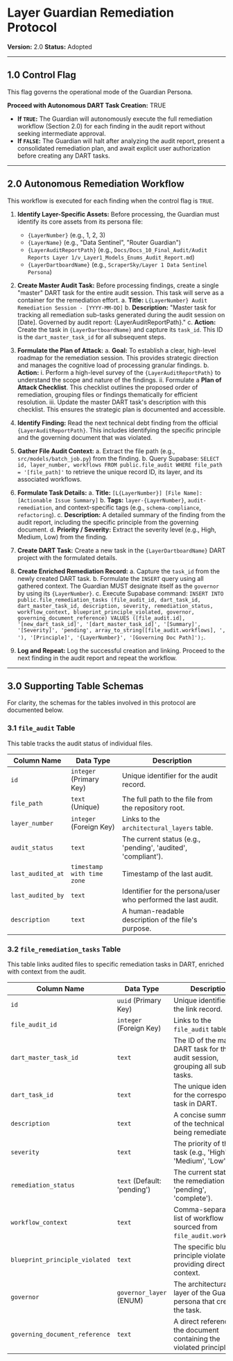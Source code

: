 # Layer Guardian Remediation Protocol

**Version:** 2.0
**Status:** Adopted

---

## 1.0 Control Flag

This flag governs the operational mode of the Guardian Persona. 

**Proceed with Autonomous DART Task Creation:** TRUE

- **If `TRUE`:** The Guardian will autonomously execute the full remediation workflow (Section 2.0) for each finding in the audit report without seeking intermediate approval.
- **If `FALSE`:** The Guardian will halt after analyzing the audit report, present a consolidated remediation plan, and await explicit user authorization before creating any DART tasks.

---

## 2.0 Autonomous Remediation Workflow

This workflow is executed for each finding when the control flag is `TRUE`.

1.  **Identify Layer-Specific Assets:** Before processing, the Guardian must identify its core assets from its persona file:
    *   `{LayerNumber}` (e.g., 1, 2, 3)
    *   `{LayerName}` (e.g., "Data Sentinel", "Router Guardian")
    *   `{LayerAuditReportPath}` (e.g., `Docs/Docs_10_Final_Audit/Audit Reports Layer 1/v_Layer1_Models_Enums_Audit_Report.md`)
    *   `{LayerDartboardName}` (e.g., `ScraperSky/Layer 1 Data Sentinel Persona`)

2.  **Create Master Audit Task:** Before processing findings, create a single "master" DART task for the entire audit session. This task will serve as a container for the remediation effort.
    a. **Title:** `L{LayerNumber} Audit Remediation Session - [YYYY-MM-DD]`
    b. **Description:** "Master task for tracking all remediation sub-tasks generated during the audit session on [Date]. Governed by audit report: {LayerAuditReportPath}."
    c. **Action:** Create the task in `{LayerDartboardName}` and capture its `task_id`. This ID is the `dart_master_task_id` for all subsequent steps.

3.  **Formulate the Plan of Attack:**
    a.  **Goal:** To establish a clear, high-level roadmap for the remediation session. This provides strategic direction and manages the cognitive load of processing granular findings.
    b.  **Action:**
        i.  Perform a high-level survey of the `{LayerAuditReportPath}` to understand the scope and nature of the findings.
        ii. Formulate a **Plan of Attack Checklist**. This checklist outlines the proposed order of remediation, grouping files or findings thematically for efficient resolution.
        iii. Update the master DART task's description with this checklist. This ensures the strategic plan is documented and accessible.

4.  **Identify Finding:** Read the next technical debt finding from the official `{LayerAuditReportPath}`. This includes identifying the specific principle and the governing document that was violated.

5.  **Gather File Audit Context:**
    a.  Extract the file path (e.g., `src/models/batch_job.py`) from the finding.
    b.  Query Supabase: `SELECT id, layer_number, workflows FROM public.file_audit WHERE file_path = '[file_path]'` to retrieve the unique record ID, its layer, and its associated workflows.

6.  **Formulate Task Details:**
    a.  **Title:** `[L{LayerNumber}] [File Name]: [Actionable Issue Summary]`
    b.  **Tags:** `layer-{LayerNumber}`, `audit-remediation`, and context-specific tags (e.g., `schema-compliance`, `refactoring`).
    c.  **Description:** A detailed summary of the finding from the audit report, including the specific principle from the governing document.
    d.  **Priority / Severity:** Extract the severity level (e.g., High, Medium, Low) from the finding.

7.  **Create DART Task:** Create a new task in the `{LayerDartboardName}` DART project with the formulated details.

8.  **Create Enriched Remediation Record:**
    a.  Capture the `task_id` from the newly created DART task.
    b.  Formulate the `INSERT` query using all gathered context. The Guardian MUST designate itself as the `governor` by using its `{LayerNumber}`.
    c.  Execute Supabase command: `INSERT INTO public.file_remediation_tasks (file_audit_id, dart_task_id, dart_master_task_id, description, severity, remediation_status, workflow_context, blueprint_principle_violated, governor, governing_document_reference) VALUES ([file_audit.id], '[new_dart_task_id]', '[dart_master_task_id]', '[Summary]', '[Severity]', 'pending', array_to_string([file_audit.workflows], ', '), '[Principle]', '{LayerNumber}', '[Governing Doc Path]');`.

9.  **Log and Repeat:** Log the successful creation and linking. Proceed to the next finding in the audit report and repeat the workflow.

---

## 3.0 Supporting Table Schemas

For clarity, the schemas for the tables involved in this protocol are documented below.

### 3.1 `file_audit` Table

This table tracks the audit status of individual files.

| Column Name            | Data Type                 | Description                                                  |
| ---------------------- | ------------------------- | ------------------------------------------------------------ |
| `id`                   | `integer` (Primary Key)   | Unique identifier for the audit record.                      |
| `file_path`            | `text` (Unique)           | The full path to the file from the repository root.          |
| `layer_number`         | `integer` (Foreign Key) | Links to the `architectural_layers` table.                 |
| `audit_status`         | `text`                    | The current status (e.g., 'pending', 'audited', 'compliant'). |
| `last_audited_at`      | `timestamp with time zone`| Timestamp of the last audit.                                 |
| `last_audited_by`      | `text`                    | Identifier for the persona/user who performed the last audit.|
| `description`          | `text`                    | A human-readable description of the file's purpose.          |

### 3.2 `file_remediation_tasks` Table

This table links audited files to specific remediation tasks in DART, enriched with context from the audit.

| Column Name                    | Data Type                 | Description                                                                 |
| ------------------------------ | ------------------------- | --------------------------------------------------------------------------- |
| `id`                           | `uuid` (Primary Key)      | Unique identifier for the link record.                                      |
| `file_audit_id`                | `integer` (Foreign Key)   | Links to the `file_audit` table.                                            |
| `dart_master_task_id`          | `text`                    | The ID of the master DART task for the audit session, grouping all sub-tasks. |
| `dart_task_id`                 | `text`                    | The unique identifier for the corresponding task in DART.                   |
| `description`                  | `text`                    | A concise summary of the technical debt being remediated.                   |
| `severity`                     | `text`                    | The priority of the task (e.g., 'High', 'Medium', 'Low').                   |
| `remediation_status`           | `text` (Default: 'pending') | The current status of the remediation (e.g., 'pending', 'complete').      |
| `workflow_context`             | `text`                    | Comma-separated list of workflow IDs, sourced from `file_audit.workflows`.  |
| `blueprint_principle_violated` | `text`                    | The specific blueprint principle violated, providing direct context.        |
| `governor`                     | `governor_layer` (ENUM)   | The architectural layer of the Guardian persona that created the task.      |
| `governing_document_reference` | `text`                    | A direct reference to the document containing the violated principle.       |
